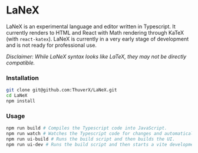 # LaNeX
LaNeX is an experimental language and editor written in Typescript. It currently renders to HTML and React with Math rendering through KaTeX (with `react-katex`).
LaNeX is currently in a very early stage of development and is not ready for professional use.

*Disclaimer: While LaNeX syntax looks like LaTeX, they may not be directly compatible.*

### Installation
```bash
git clone git@github.com:ThuverX/LaNeX.git
cd LaNeX
npm install
```

### Usage
```bash
npm run build # Compiles the Typescript code into JavaScript.
npm run watch # Watches the Typescript code for changes and automatically recompiles it when changes are detected.
npm run ui-build # Runs the build script and then builds the UI.
npm run ui-dev # Runs the build script and then starts a vite development server for the UI.
```